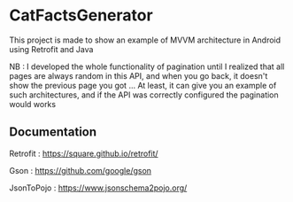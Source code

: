 # CatFactsGenerator

This project is made to show an example of MVVM architecture in Android using Retrofit and Java

NB : I developed the whole functionality of pagination until I realized that all pages are always random
in this API, and when you go back, it doesn't show the previous page you got ...
At least, it can give you an example of such architectures, and if the API was correctly configured
the pagination would works
     

## Documentation
Retrofit : https://square.github.io/retrofit/ 

Gson : https://github.com/google/gson

JsonToPojo : https://www.jsonschema2pojo.org/
